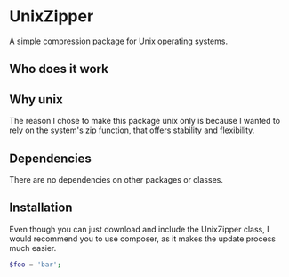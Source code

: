 # UnixZipper

A simple compression package for Unix operating systems.

## Who does it work

## Why unix

The reason I chose to make this package unix only is because I wanted to rely
on the system's zip function, that offers stability and flexibility.

## Dependencies

There are no dependencies on other packages or classes.

## Installation

Even though you can just download and include the UnixZipper class, I would
recommend you to use composer, as it makes the update process much easier.

```php
$foo = 'bar';
```
